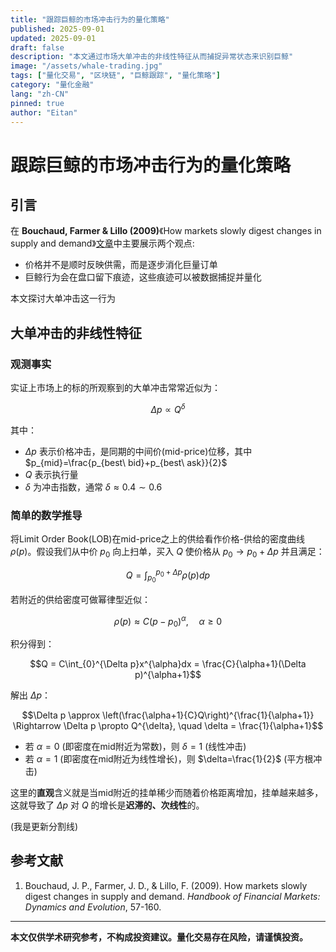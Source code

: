 ```yaml
---
title: "跟踪巨鲸的市场冲击行为的量化策略"
published: 2025-09-01
updated: 2025-09-01
draft: false
description: "本文通过市场大单冲击的非线性特征从而捕捉异常状态来识别巨鲸"
image: "/assets/whale-trading.jpg"
tags: ["量化交易", "区块链", "巨鲸跟踪", "量化策略"]
category: "量化金融"
lang: "zh-CN"
pinned: true
author: "Eitan"
---
```


# 跟踪巨鲸的市场冲击行为的量化策略

## 引言

在 **Bouchaud, Farmer & Lillo (2009)**《How markets slowly digest changes in supply and demand》[文章](https://www.inet.ox.ac.uk/publications/how-markets-slowly-digest-changes-in-supply-and-demand?utm_source=chatgpt.com)中主要展示两个观点:

- 价格并不是顺时反映供需，而是逐步消化巨量订单
- 巨鲸行为会在盘口留下痕迹，这些痕迹可以被数据捕捉并量化

本文探讨大单冲击这一行为

## 大单冲击的非线性特征

### 观测事实

实证上市场上的标的所观察到的大单冲击常常近似为：

$$\Delta p \propto Q^{\delta}$$

其中：
- $\Delta p$ 表示价格冲击，是同期的中间价(mid-price)位移，其中 $p_{mid}=\frac{p_{best\ bid}+p_{best\ ask}}{2}$
- $Q$ 表示执行量
- $\delta$ 为冲击指数，通常 $\delta \approx 0.4\sim 0.6$

### 简单的数学推导

将Limit Order Book(LOB)在mid-price之上的供给看作价格-供给的密度曲线 $\rho(p)$。假设我们从中价 $p_{0}$ 向上扫单，买入 $Q$ 使价格从 $p_{0} \rightarrow p_{0}+\Delta p$ 并且满足：

$$Q = \int_{p_{0}}^{p_{0}+\Delta p}\rho(p)dp$$

若附近的供给密度可做幂律型近似：

$$\rho(p) \approx C(p-p_{0})^{\alpha}, \quad \alpha \geq 0$$

积分得到：

$$Q = C\int_{0}^{\Delta p}x^{\alpha}dx = \frac{C}{\alpha+1}(\Delta p)^{\alpha+1}$$

解出 $\Delta p$：

$$\Delta p \approx \left(\frac{\alpha+1}{C}Q\right)^{\frac{1}{\alpha+1}} \Rightarrow \Delta p \propto Q^{\delta}, \quad \delta = \frac{1}{\alpha+1}$$

- 若 $\alpha=0$ (即密度在mid附近为常数)，则 $\delta=1$ (线性冲击)
- 若 $\alpha=1$ (即密度在mid附近为线性增长)，则 $\delta=\frac{1}{2}$ (平方根冲击)

这里的**直观**含义就是当mid附近的挂单稀少而随着价格距离增加，挂单越来越多，这就导致了 $\Delta p$ 对 $Q$ 的增长是**迟滞的、次线性**的。

(我是更新分割线)

## 参考文献

1. Bouchaud, J. P., Farmer, J. D., & Lillo, F. (2009). How markets slowly digest changes in supply and demand. *Handbook of Financial Markets: Dynamics and Evolution*, 57-160.

---

**本文仅供学术研究参考，不构成投资建议。量化交易存在风险，请谨慎投资。**

